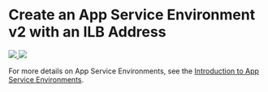 # Create an App Service Environment v2 with an ILB Address

<a href="https://portal.azure.com/#create/Microsoft.Template/uri/https%3A%2F%2Fraw.githubusercontent.com%2Fazure%2Fazure-quickstart-templates%2Fmaster%2F201-web-app-asev2-ilb-create%2Fazuredeploy.json" target="_blank">
    <img src="http://azuredeploy.net/deploybutton.png"/>
</a>
<a href="http://armviz.io/#/?load=https%3A%2F%2Fraw.githubusercontent.com%2FAzure%2Fazure-quickstart-templates%2Fmaster%2F201-web-app-asev2-ilb-create%2Fazuredeploy.json" target="_blank">
    <img src="http://armviz.io/visualizebutton.png"/>
</a>

For more details on App Service Environments, see the [Introduction to App Service Environments](https://docs.microsoft.com/azure/app-service/app-service-environment/app-service-env-intro/).